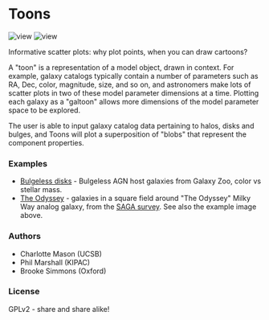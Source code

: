 Toons
=====

![view](https://github.com/cmason90/Toons/raw/master/examples/theodyssey/example-theodyssey.png)
![view](https://github.com/cmason90/Toons/raw/master/examples/bulgelessdisks/example-bulgelessdisks.png)

Informative scatter plots: why plot points, when you can draw cartoons?

A "toon" is a representation of a model object, drawn in context. For example, galaxy catalogs typically contain a number of parameters such as RA, Dec, color, magnitude, size, and so on, and astronomers make lots of scatter plots in two of these model parameter dimensions at a time. Plotting each galaxy as a "galtoon" allows more dimensions of the model parameter space to be explored.

The user is able to input galaxy catalog data pertaining to halos, disks and bulges, and Toons will plot a superposition of "blobs" that represent the component properties.

### Examples
* [Bulgeless disks](http://github.com/cmason90/Toons/tree/master/examples/bulgelessdisks) - Bulgeless AGN host galaxies from Galaxy Zoo, color vs stellar mass.
* [The Odyssey](http://github.com/cmason90/Toons/tree/master/examples/theodyssey) - galaxies in a square field around "The Odyssey" Milky Way analog galaxy, from the [SAGA survey](http://github.com/saga-survey). See also the example image above.

### Authors
* Charlotte Mason (UCSB)
* Phil Marshall (KIPAC)
* Brooke Simmons (Oxford)

### License
GPLv2 - share and share alike!
